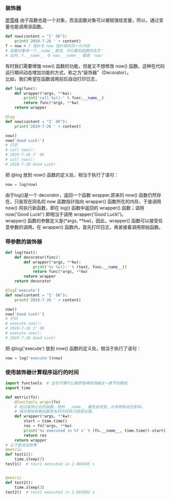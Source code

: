 ### 装饰器
[廖雪峰](https://www.liaoxuefeng.com/wiki/1016959663602400/1017451662295584)
由于函数也是一个对象，而且函数对象可以被赋值给变量，所以，通过变量也能调用该函数。
```python
def now(content = "I' OK"):
	print('2019-7-26 ' + content)
f = now # f 指针与 now 指针指向同一片内存
# 函数对象有一个__name__属性，可以看到函数的名字：
# 此时，f.__name__ 与 now.__name__ 都是 'now'
```

有时我们需要增强 now() 函数的功能，但是又不想修改 now() 函数。这种在代码运行期间动态增加功能的方式，称之为“装饰器”（Decorator）。  
比如，我们希望在函数调用前后自动打印日志，  

```python
def log(func):
    def wrapper(*args, **kw):
        print('call %s():' % func.__name__)
        return func(*args, **kw)
    return wrapper

@log
def now(content = "I' OK"):
	print('2019-7-26 ' + content)

now()
now('Good Luck!')
# 打印
# call now():
# 2019-7-26 I' OK
# call now():
# 2019-7-26 Good Luck!
```
把 @log 放到 now() 函数的定义处，相当于执行了语句：
```python
now = log(now)
```
由于log()是一个 decorator，返回一个函数 wrapper,原来的 now() 函数仍然存在，只是现在同名的 now 函数指针指向 wrapper() 函数所在的内存，于是调用 now() 将执行新函数，即在 log() 函数中返回的 wrapper() 函数；调用 now('Good Luck!') 即相当于调用 wrapper('Good Luck!')。  
wrapper() 函数的参数定义是(*args, **kw)，因此，wrapper() 函数可以接受任意参数的调用。在 wrapper() 函数内，首先打印日志，再紧接着调用原始函数。

### 带参数的装饰器

```python
def log(text):
    def decorator(func):
        def wrapper(*args, **kw):
            print('%s %s():' % (text, func.__name__))
            return func(*args, **kw)
        return wrapper
    return decorator

@log('execute')
def now(content = "I' OK"):
	print('2019-7-26 ' + content)

now()
now('Good Luck!')
# 打印
# execute now():
# 2019-7-26 I' OK
# execute now():
# 2019-7-26 Good Luck!
```
把 @log('execute') 放到 now() 函数的定义处，相当于执行了语句：
```python
now = log('execute')(now)
```

### 使用装饰器计算程序运行的时间
```python
import functools  # 这句不懂可以看廖雪峰装饰器这一章节的教程
import time

def metric(fn):
    @functools.wraps(fn)
	# 经过装饰之后的函数，他的 __name__ 属性会改变，对本例来说无影响，
	# 但对某些依赖函数签名的代码执行就会出错。
    def wrapper(*args, **kw):
        start = time.time()
        res = fn(*args, **kw)
        print('%s executed in %f s' % (fn.__name__, time.time()-start))
        return res
    return wrapper
# 以下是测试效果
@metric
def test1():
    time.sleep(2)
test1()  # test1 executed in 2.002045 s


@metric
def test2():
    time.sleep(3)
test2()  # test2 executed in 3.003093 s
```


